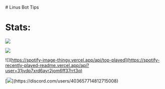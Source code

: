 \# Linus Bot Tips

Stats:
======

[![](https://wakatime.com/share/@LinusBotTips/f62ec086-4085-4eea-b402-8977917fa862.png)](https://wakatime.com)  

![](https://github-readme-stats.vercel.app/api/wakatime?username=linusbottips&show_icons=true&bg_color=0d1117&text_color=FFF&border_color=444) 

![](https://spotify-image-thingy.vercel.app/api/top-played](https://spotify-recently-played-readme.vercel.app/api?user=31jvdp7xrd6ayr2jom6ff37rrt3q) 

[![](https://lanyard-profile-readme.vercel.app/api/403657714812715008?theme=dark&animated=true&borderRadius=30px&idleMessage=Probably%20doing%20something%20else...)](https://discord.com/users/403657714812715008)
